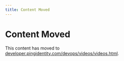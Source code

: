 ```yaml
---
title: Content Moved
---
```

# Content Moved

This content has moved to [developer.pingidentity.com/devops/videos/videos.html](https://developer.pingidentity.com/devops/videos/videos.html).
